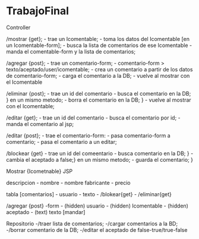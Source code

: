 TrabajoFinal
============
Controller

/mostrar {get};
	- trae un Icomentable;
		- toma los datos del Icomentable [en un Icomentable-form];
		- busca la lista de comentarios de ese Icomentable
		- manda el comentable-form y la lista de comentarios;

/agregar {post};
	- trae un comentario-form;
		- comentario-form > texto/aceptado/user/icomentable;
		- crea un comentario a partir de los datos de comentario-form;
		- carga el comentario a la DB;
		- vuelve al mostrar con el Icomentable

/eliminar {post};
	- trae un id del comentario
		- busca el comentario en la DB; } en un mismo metodo;
		- borra el comentario en la DB;	}
		- vuelve al mostrar con el Icomentable;

/editar {get};
	- trae un id del comentario
		- busca el comentario por id;
		- manda el comentario al jsp;

/editar {post};
	- trae el comentario-form:
		- pasa comentario-form a comentario;
		- pasa el comentario a un editar;

/blockear {get}
	- trae un id del comeentario
		- busca comentario en la DB; }
		- cambia el aceptado a false;}	en un mismo metodo;
		- guarda el comentario;	     } 


Mostrar {Icometnable} JSP

descripcion
	- nombre - nombre fabricante - precio

tabla [comentarios]
	- usuario - texto - /blokear{get} - /eliminar{get}

/agregar {post}
	-form
		- (hidden) usuario
		- (hidden) Icomentable
		- (hidden) aceptado
		- (text) texto
		[mandar]

Repositorio
	-/traer lista de comentarios;
	-/cargar comentarios a la BD;
	-/borrar comentario de la DB;
	-/editar el aceptado de false-true/true-false
